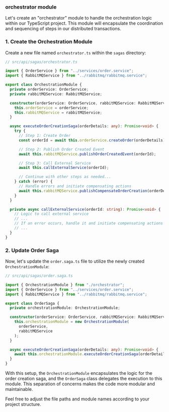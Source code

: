 ### orchestrator module

Let's create an "orchestrator" module to handle the orchestration logic within our TypeScript project. This module will encapsulate the coordination and sequencing of steps in our distributed transactions.

### 1. Create the Orchestration Module

Create a new file named `orchestrator.ts` within the `sagas` directory:

```typescript
// src/api/sagas/orchestrator.ts

import { OrderService } from "../services/order.service";
import { RabbitMQService } from "../rabbitmq/rabbitmq.service";

export class OrchestrationModule {
  private orderService: OrderService;
  private rabbitMQService: RabbitMQService;

  constructor(orderService: OrderService, rabbitMQService: RabbitMQService) {
    this.orderService = orderService;
    this.rabbitMQService = rabbitMQService;
  }

  async executeOrderCreationSaga(orderDetails: any): Promise<void> {
    try {
      // Step 1: Create Order
      const orderId = await this.orderService.createOrder(orderDetails);

      // Step 2: Publish Order Created Event
      await this.rabbitMQService.publishOrderCreatedEvent(orderId);

      // Step 3: Call External Service
      await this.callExternalService(orderId);

      // Continue with other steps as needed...
    } catch (error) {
      // Handle errors and initiate compensating actions
      await this.rabbitMQService.publishCompensateOrderCreation(orderDetails);
    }
  }

  private async callExternalService(orderId: string): Promise<void> {
    // Logic to call external service
    // ...
    // If an error occurs, handle it and initiate compensating actions
    // ...
  }
}
```

### 2. Update Order Saga

Now, let's update the `order.saga.ts` file to utilize the newly created `OrchestrationModule`:

```typescript
// src/api/sagas/order.saga.ts

import { OrchestrationModule } from "./orchestrator";
import { OrderService } from "../services/order.service";
import { RabbitMQService } from "../rabbitmq/rabbitmq.service";

export class OrderSaga {
  private orchestrationModule: OrchestrationModule;

  constructor(orderService: OrderService, rabbitMQService: RabbitMQService) {
    this.orchestrationModule = new OrchestrationModule(
      orderService,
      rabbitMQService
    );
  }

  async executeOrderCreationSaga(orderDetails: any): Promise<void> {
    await this.orchestrationModule.executeOrderCreationSaga(orderDetails);
  }
}
```

With this setup, the `OrchestrationModule` encapsulates the logic for the order creation saga, and the `OrderSaga` class delegates the execution to this module. This separation of concerns makes the code more modular and maintainable.

Feel free to adjust the file paths and module names according to your project structure.
